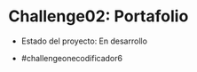 <h1>Challenge02: Portafolio</h1>

- Estado del proyecto: En desarrollo

- #challengeonecodificador6
